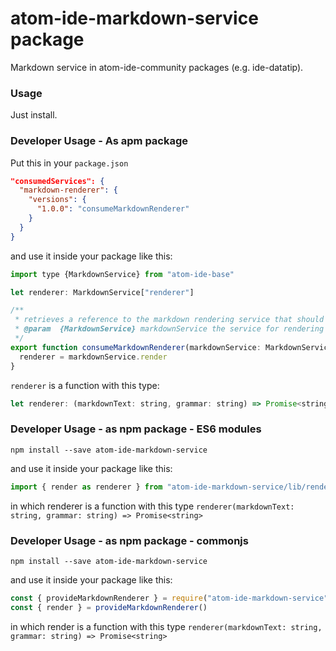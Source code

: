 # atom-ide-markdown-service package

Markdown service in atom-ide-community packages (e.g. ide-datatip).

### Usage

Just install.

### Developer Usage - As apm package

Put this in your `package.json`

```json
"consumedServices": {
  "markdown-renderer": {
    "versions": {
      "1.0.0": "consumeMarkdownRenderer"
    }
  }
}
```

and use it inside your package like this:

```js
import type {MarkdownService} from "atom-ide-base"

let renderer: MarkdownService["renderer"]

/**
 * retrieves a reference to the markdown rendering service that should be used
 * @param  {MarkdownService} markdownService the service for rendering markdown text
 */
export function consumeMarkdownRenderer(markdownService: MarkdownService) {
  renderer = markdownService.render
}
```

`renderer` is a function with this type:

```js
let renderer: (markdownText: string, grammar: string) => Promise<string>
```

### Developer Usage - as npm package - ES6 modules
```
npm install --save atom-ide-markdown-service
```

and use it inside your package like this:

```js
import { render as renderer } from "atom-ide-markdown-service/lib/renderer"
```

in which renderer is a function with this type `renderer(markdownText: string, grammar: string) => Promise<string>`

### Developer Usage - as npm package - commonjs
```
npm install --save atom-ide-markdown-service
```

and use it inside your package like this:

```js
const { provideMarkdownRenderer } = require("atom-ide-markdown-service")
const { render } = provideMarkdownRenderer()
```

in which render is a function with this type `renderer(markdownText: string, grammar: string) => Promise<string>`
